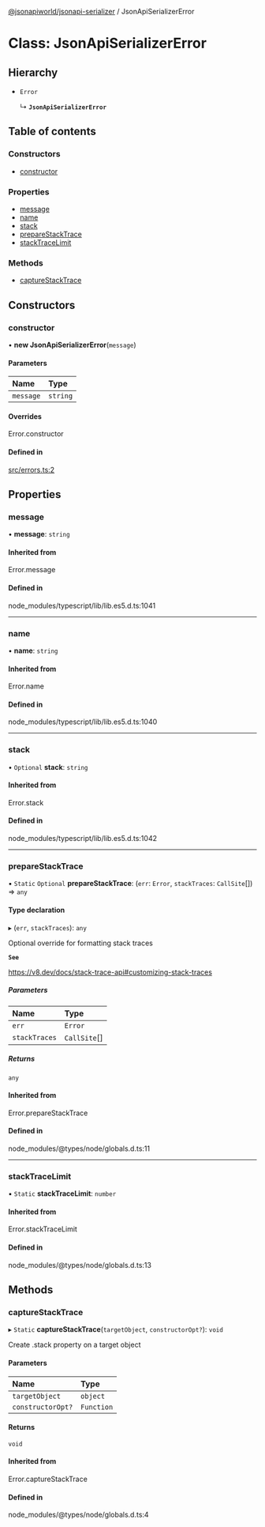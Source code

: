 [@jsonapiworld/jsonapi-serializer](../README.md) / JsonApiSerializerError

# Class: JsonApiSerializerError

## Hierarchy

- `Error`

  ↳ **`JsonApiSerializerError`**

## Table of contents

### Constructors

- [constructor](JsonApiSerializerError.md#constructor)

### Properties

- [message](JsonApiSerializerError.md#message)
- [name](JsonApiSerializerError.md#name)
- [stack](JsonApiSerializerError.md#stack)
- [prepareStackTrace](JsonApiSerializerError.md#preparestacktrace)
- [stackTraceLimit](JsonApiSerializerError.md#stacktracelimit)

### Methods

- [captureStackTrace](JsonApiSerializerError.md#capturestacktrace)

## Constructors

### constructor

• **new JsonApiSerializerError**(`message`)

#### Parameters

| Name | Type |
| :------ | :------ |
| `message` | `string` |

#### Overrides

Error.constructor

#### Defined in

[src/errors.ts:2](https://github.com/jsonapiworld/jsonapi-serializer/blob/fc0b05d/src/errors.ts#L2)

## Properties

### message

• **message**: `string`

#### Inherited from

Error.message

#### Defined in

node_modules/typescript/lib/lib.es5.d.ts:1041

___

### name

• **name**: `string`

#### Inherited from

Error.name

#### Defined in

node_modules/typescript/lib/lib.es5.d.ts:1040

___

### stack

• `Optional` **stack**: `string`

#### Inherited from

Error.stack

#### Defined in

node_modules/typescript/lib/lib.es5.d.ts:1042

___

### prepareStackTrace

▪ `Static` `Optional` **prepareStackTrace**: (`err`: `Error`, `stackTraces`: `CallSite`[]) => `any`

#### Type declaration

▸ (`err`, `stackTraces`): `any`

Optional override for formatting stack traces

**`See`**

https://v8.dev/docs/stack-trace-api#customizing-stack-traces

##### Parameters

| Name | Type |
| :------ | :------ |
| `err` | `Error` |
| `stackTraces` | `CallSite`[] |

##### Returns

`any`

#### Inherited from

Error.prepareStackTrace

#### Defined in

node_modules/@types/node/globals.d.ts:11

___

### stackTraceLimit

▪ `Static` **stackTraceLimit**: `number`

#### Inherited from

Error.stackTraceLimit

#### Defined in

node_modules/@types/node/globals.d.ts:13

## Methods

### captureStackTrace

▸ `Static` **captureStackTrace**(`targetObject`, `constructorOpt?`): `void`

Create .stack property on a target object

#### Parameters

| Name | Type |
| :------ | :------ |
| `targetObject` | `object` |
| `constructorOpt?` | `Function` |

#### Returns

`void`

#### Inherited from

Error.captureStackTrace

#### Defined in

node_modules/@types/node/globals.d.ts:4
